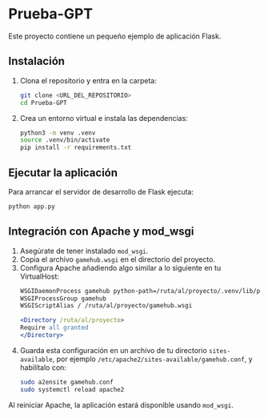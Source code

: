 # Prueba-GPT

Este proyecto contiene un pequeño ejemplo de aplicación Flask.

## Instalación

1. Clona el repositorio y entra en la carpeta:
   ```bash
   git clone <URL_DEL_REPOSITORIO>
   cd Prueba-GPT
   ```
2. Crea un entorno virtual e instala las dependencias:
   ```bash
   python3 -m venv .venv
   source .venv/bin/activate
   pip install -r requirements.txt
   ```


## Ejecutar la aplicación

Para arrancar el servidor de desarrollo de Flask ejecuta:
```bash
python app.py
```

## Integración con Apache y mod_wsgi

1. Asegúrate de tener instalado `mod_wsgi`.
2. Copia el archivo `gamehub.wsgi` en el directorio del proyecto.
3. Configura Apache añadiendo algo similar a lo siguiente en tu VirtualHost:
    ```apache
    WSGIDaemonProcess gamehub python-path=/ruta/al/proyecto/.venv/lib/python3.x/site-packages
    WSGIProcessGroup gamehub
    WSGIScriptAlias / /ruta/al/proyecto/gamehub.wsgi

    <Directory /ruta/al/proyecto>
    Require all granted
    </Directory>
    ```
4. Guarda esta configuración en un archivo de tu directorio `sites-available`,
   por ejemplo `/etc/apache2/sites-available/gamehub.conf`, y habilítalo con:
   ```bash
   sudo a2ensite gamehub.conf
   sudo systemctl reload apache2
   ```

Al reiniciar Apache, la aplicación estará disponible usando `mod_wsgi`.
